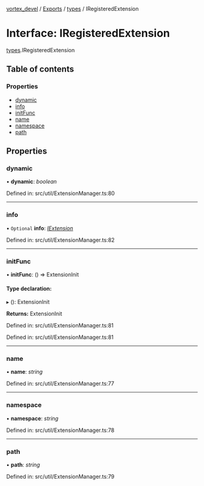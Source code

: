 [vortex_devel](../README.md) / [Exports](../modules.md) / [types](../modules/types.md) / IRegisteredExtension

# Interface: IRegisteredExtension

[types](../modules/types.md).IRegisteredExtension

## Table of contents

### Properties

- [dynamic](types.iregisteredextension.md#dynamic)
- [info](types.iregisteredextension.md#info)
- [initFunc](types.iregisteredextension.md#initfunc)
- [name](types.iregisteredextension.md#name)
- [namespace](types.iregisteredextension.md#namespace)
- [path](types.iregisteredextension.md#path)

## Properties

### dynamic

• **dynamic**: *boolean*

Defined in: src/util/ExtensionManager.ts:80

___

### info

• `Optional` **info**: [*IExtension*](types.iextension.md)

Defined in: src/util/ExtensionManager.ts:82

___

### initFunc

• **initFunc**: () => ExtensionInit

#### Type declaration:

▸ (): ExtensionInit

**Returns:** ExtensionInit

Defined in: src/util/ExtensionManager.ts:81

Defined in: src/util/ExtensionManager.ts:81

___

### name

• **name**: *string*

Defined in: src/util/ExtensionManager.ts:77

___

### namespace

• **namespace**: *string*

Defined in: src/util/ExtensionManager.ts:78

___

### path

• **path**: *string*

Defined in: src/util/ExtensionManager.ts:79
